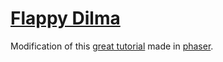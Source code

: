 # [Flappy Dilma](http://gabrielgodoy.com/flappy-dilma/)

Modification of this [great tutorial](http://www.lessmilk.com/tutorial/flappy-bird-phaser-1) made in [phaser](http://phaser.io/).
